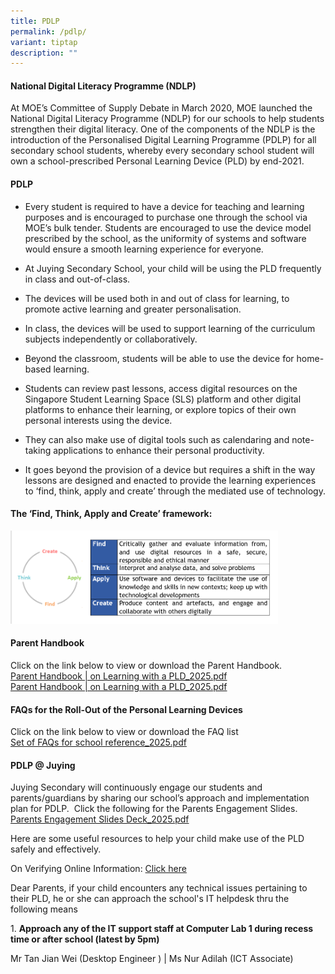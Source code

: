 ```yaml
---
title: PDLP
permalink: /pdlp/
variant: tiptap
description: ""
---
```

<h4><strong>National Digital Literacy Programme (NDLP)</strong></h4>
<p>At MOE’s Committee of Supply Debate in March 2020, MOE launched the National
Digital Literacy&nbsp;Programme&nbsp;(NDLP) for our schools to help students
strengthen their digital literacy. One of the components of the NDLP is
the introduction of the&nbsp;Personalised&nbsp;Digital Learning&nbsp;Programme&nbsp;(PDLP)
for all secondary school students, whereby every secondary school student
will own a school-prescribed Personal Learning Device (PLD) by end-2021.</p>
<h4><strong>PDLP</strong></h4>
<ul data-tight="true" class="tight">
<li>
<p>Every student is required to have a device for teaching and learning purposes
and is encouraged to purchase one through the school via MOE’s bulk tender.
Students are encouraged to use the device model prescribed by the school,
as the uniformity of systems and software would ensure a smooth learning
experience for everyone.</p>
</li>
<li>
<p>At Juying Secondary School, your child will be using the PLD frequently
in class and out-of-class.</p>
</li>
<li>
<p>The devices will be used both in and out of class for learning, to promote
active learning and greater personalisation.</p>
</li>
<li>
<p>In class, the devices will be used to support learning of the curriculum
subjects independently or collaboratively.</p>
</li>
<li>
<p>Beyond the classroom, students will be able to use the device for home-based
learning.</p>
</li>
<li>
<p>Students can review past lessons, access digital resources on the Singapore
Student Learning Space (SLS) platform and other digital platforms to enhance
their learning, or explore topics of their own personal interests using
the device.</p>
</li>
<li>
<p>They can also make use of digital tools such as calendaring and note-taking
applications to enhance their personal productivity.</p>
</li>
<li>
<p>It goes beyond the provision of a device but requires a shift in the way
lessons are designed and enacted to provide the learning experiences to
‘find, think, apply and create’ through the mediated use of technology.</p>
</li>
</ul>
<h4><strong>The ‘Find, Think, Apply and Create’ framework:</strong></h4>
<div class="isomer-image-wrapper">
<img style="width:85%" height="auto" width="100%" src="/images/pdlp1.jpg">
</div>
<h4></h4>
<h4><strong>Parent Handbook</strong></h4>
<p>Click on the link below to view or download the Parent Handbook.
<br><a href="https://drive.google.com/file/d/1xS8KL16ZMn0yh4l757wT5AcNTDPjF-HT/view?usp=sharing" rel="noopener nofollow" target="_blank">Parent Handbook | on Learning with a PLD_2025.pdf</a>
<br><a href="https://drive.google.com/file/d/1QSDhqpeAGfdcxWcQYHSJg178TmsFM1cz/view?usp=sharing" rel="noopener nofollow" target="_blank">Parent Handbook | on Learning with a PLD_2025.pdf</a>
<br>
</p>
<h4><strong>FAQs for the Roll-Out of the Personal Learning Devices</strong></h4>
<p>Click on the link below to view or download the FAQ list
<br><a href="https://drive.google.com/file/d/1Ero9FqH9uf_RQ2QQiNZUAhtzoFforgoG/view?usp=sharing" rel="noopener nofollow" target="_blank">Set of FAQs for school reference_2025.pdf</a>
</p>
<p></p>
<h4><strong>PDLP @ Juying</strong></h4>
<p>Juying Secondary will continuously engage our students and parents/guardians
by sharing our school’s&nbsp;approach and implementation plan for PDLP.&nbsp;
Click the following for the Parents Engagement Slides.
<br><a href="https://docs.google.com/presentation/d/1mtzF7sIos07hhTTH5mkdjDjNXMFmhN4W/edit?usp=sharing&amp;ouid=101558185724620304443&amp;rtpof=true&amp;sd=true" rel="noopener nofollow" target="_blank">Parents Engagement Slides Deck_2025.pdf</a>
</p>
<p></p>
<p>Here are some useful resources to help your child make use of the PLD
safely and effectively.</p>
<p>On Verifying Online Information: <a href="https://www.nlb.gov.sg/main/site/sure-elevated" rel="noopener nofollow" target="_blank">Click here</a>
</p>
<p></p>
<p>Dear Parents, if your child encounters any technical issues pertaining
to their PLD, he or she can approach the school's IT helpdesk thru the
following means</p>
<p>1. <strong>Approach any of the IT support staff at Computer Lab 1 during recess time or after school (latest by 5pm)</strong>
</p>
<p>Mr Tan Jian Wei (Desktop Engineer ) | Ms Nur Adilah (ICT Associate)</p>
<p></p>
<p></p>
<p></p>
<p></p>